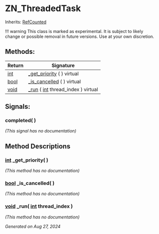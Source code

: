 # ZN_ThreadedTask

Inherits: [RefCounted](https://docs.godotengine.org/en/stable/classes/class_refcounted.html)

!!! warning
    This class is marked as experimental. It is subject to likely change or possible removal in future versions. Use at your own discretion.

## Methods: 


Return                                                                  | Signature                                                                                                     
----------------------------------------------------------------------- | --------------------------------------------------------------------------------------------------------------
[int](https://docs.godotengine.org/en/stable/classes/class_int.html)    | [_get_priority](#i__get_priority) ( ) virtual                                                                 
[bool](https://docs.godotengine.org/en/stable/classes/class_bool.html)  | [_is_cancelled](#i__is_cancelled) ( ) virtual                                                                 
[void](#)                                                               | [_run](#i__run) ( [int](https://docs.godotengine.org/en/stable/classes/class_int.html) thread_index ) virtual 
<p></p>

## Signals: 

### completed( ) 

*(This signal has no documentation)*

## Method Descriptions

### [int](https://docs.godotengine.org/en/stable/classes/class_int.html)<span id="i__get_priority"></span> **_get_priority**( ) 

*(This method has no documentation)*

### [bool](https://docs.godotengine.org/en/stable/classes/class_bool.html)<span id="i__is_cancelled"></span> **_is_cancelled**( ) 

*(This method has no documentation)*

### [void](#)<span id="i__run"></span> **_run**( [int](https://docs.godotengine.org/en/stable/classes/class_int.html) thread_index ) 

*(This method has no documentation)*

_Generated on Aug 27, 2024_
